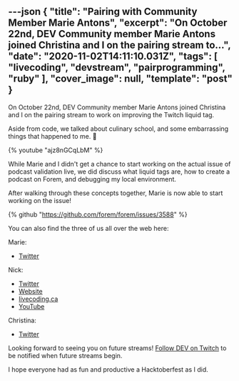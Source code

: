 ---json
{
  "title": "Pairing with Community Member Marie Antons",
  "excerpt": "On October 22nd, DEV Community member Marie Antons joined Christina and I on the pairing stream to...",
  "date": "2020-11-02T14:11:10.031Z",
  "tags": [
    "livecoding",
    "devstream",
    "pairprogramming",
    "ruby"
  ],
  "cover_image": null,
  "template": "post"
}
---
On October 22nd, DEV Community member Marie Antons joined Christina and I on the pairing stream to work on improving the Twitch liquid tag.

Aside from code, we talked about culinary school, and some embarrassing things that happened to me. 🤣

{% youtube "ajz8nGCqLbM" %}

While Marie and I didn't get a chance to start working on the actual issue of podcast validation live, we did discuss what liquid tags are, how to create a podcast on Forem, and debugging my local environment. 

After walking through these concepts together, Marie is now able to start working on the issue!

{% github "https://github.com/forem/forem/issues/3588" %}

You can also find the three of us all over the web here:

Marie:

* [Twitter](https://twitter.com/MarieAntons)

Nick:

* [Twitter](https://twitter.com/nickytonline)
* [Website](https://iamdeveloper.com/)
* [livecoding.ca](https://livecoding.ca)
* [YouTube](https://youtube.iamdeveloper.com)

Christina:

* [Twitter](https://twitter.com/coffeecraftcode)

Looking forward to seeing you on future streams! [Follow DEV on Twitch](twitch.tv/thepracticaldev) to be notified when future streams begin. 

I hope everyone had as fun and productive a Hacktoberfest as I did.
